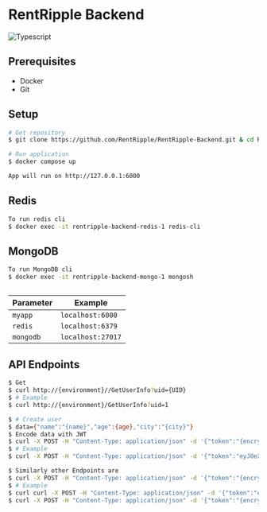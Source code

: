 # RentRipple Backend
![Typescript](https://img.shields.io/badge/TypeScript-007ACC?style=for-the-badge&logo=typescript&logoColor=white)



## Prerequisites
- Docker
- Git


## Setup 
```bash
# Get repository
$ git clone https://github.com/RentRipple/RentRipple-Backend.git & cd RentRipple-Backend/

# Run application
$ docker compose up

App will run on http://127.0.0.1:6000
 ```
 ## Redis
 ```bash
 To run redis cli
 $ docker exec -it rentripple-backend-redis-1 redis-cli
 ```

  ## MongoDB
 ```bash
 To run MongoDB cli
 $ docker exec -it rentripple-backend-mongo-1 mongosh
 ```

 ## 
| Parameter | Example 
| - | - 
| `myapp`   | `localhost:6000`
| `redis`   | `localhost:6379`
| `mongodb` |  `localhost:27017`

## API Endpoints

```bash
$ Get 
$ curl http://{environment}//GetUserInfo?uid={UID}
$ # Example
$ curl http://{environment}/GetUserInfo?uid=1
```

```bash
$ # Create user 
$ data={"name":"{name}","age":{age},"city":"{city}"}
$ Encode data with JWT 
$ curl -X POST -H "Content-Type: application/json" -d '{"token":"{encrypted with JWT}"}' http://{environment}/CreateUser
$ # Example
$ curl -X POST -H "Content-Type: application/json" -d '{"token":"eyJ0eXAiOiJKV1QiLCJhbGciOiJIUzI1NiJ9.eyJuYW1lIjoiYXJ5YSIsImFnZSI6MjAsImNpdHkiOiJOZXcgeW9yayJ9.HWv_0ILo0HvMoYlmX01L3rIFfKUYmFSzail0x-FDTC0"}' http://{environment}/CreateUser
```
```bash
$ Similarly other Endpoints are
$ curl -X POST -H "Content-Type: application/json" -d '{"token":"{encrypted with JWT}"}' http://{environment}/EditUser/<uid>
$ # Example
$ curl curl -X POST -H "Content-Type: application/json" -d '{"token":"eyJ0eXAiOiJKV1QiLCJhbGciOiJIUzI1NiJ9.eyJuYW1lIjoiYXJ5YSIsImFnZSI6MjAsImNpdHkiOiJOZXcgeW9yayJ9.HWv_0ILo0HvMoYlmX01L3rIFfKUYmFSzail0x-FDTC0"}' http://{environment}/EditUser/3
$ curl -X POST -H "Content-Type: application/json" -d '{"token":"{encrypted with JWT}"}' http://{environment}/DeleteUser/<uid>
```